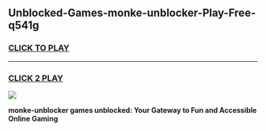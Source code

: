 
## Unblocked-Games-monke-unblocker-Play-Free-q541g
<h3>
<a href="https://premium76.site?title=monke-unblocker&ref=18A1">CLICK TO PLAY</a></h3>
<hr>

<h3>
<a href="https://premium76.site?title=monke-unblocker&ref=18A1">CLICK 2 PLAY</a>
  
</h3>

<a href="https://premium76.site?title=monke-unblocker&ref=18A1"><img src="https://clearcache.store/games.png"></a>


**monke-unblocker games unblocked: Your Gateway to Fun and Accessible Online Gaming**
